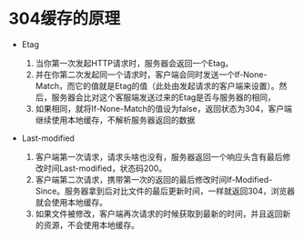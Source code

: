 # 304缓存的原理

- Etag
    1. 当你第一次发起HTTP请求时，服务器会返回一个Etag。
    2. 并在你第二次发起同一个请求时，客户端会同时发送一个If-None-Match，而它的值就是Etag的值（此处由发起请求的客户端来设置）。然后，服务器会比对这个客服端发送过来的Etag是否与服务器的相同，
    3. 如果相同，就将If-None-Match的值设为false，返回状态为304，客户端继续使用本地缓存，不解析服务器返回的数据

- Last-modified
    1. 客户端第一次请求，请求头啥也没有，服务器返回一个响应头含有最后修改时间Last-modified，状态码200。
    2. 客户端第二次请求，携带第一次的返回的最后修改时间If-Modified-Since。服务器拿到后对比文件的最后更新时间，一样就返回304，浏览器就会使用本地缓存。
    3. 如果文件被修改，客户端再次请求的时候获取到最新的时间，并且返回新的资源，不会使用本地缓存。
